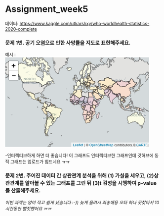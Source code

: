 # Assignment_week5

데이터: https://www.kaggle.com/utkarshxy/who-worldhealth-statistics-2020-complete

### 문제 1번. 공기 오염으로 인한 사망률을 지도로 표현해주세요.   
예시 :  
![Rplot](https://github.com/Shinye-Kang/Learning-repository/blob/main/Rplot1.png)  

-인터렉티브하게 하면 더 좋습니다! 이 그래프도 인터렉티브한 그래프인데 깃허브에 동적 그래프는 업로드가 힘드네요 ㅠㅠ

### 문제 2번. 주어진 데이터 간 상관관계 분석을 위해 (1) 가설을 세우고, (2)상관관계를 알아볼 수 있는 그래프를 그린 뒤 (3)t 검정을 시행하여 p-value를 산출해주세요.

_이번 과제는 양이 적고 쉽게 냈습니다 :-)) 늦게 올려서 죄송해용 오타 하나 못찾아서 10시간동안 뻘짓했어요 ㅠㅠ_
